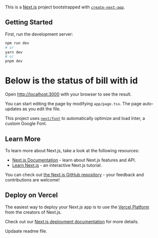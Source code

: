 This is a [Next.js](https://nextjs.org/) project bootstrapped with [`create-next-app`](https://github.com/vercel/next.js/tree/canary/packages/create-next-app).

## Getting Started

First, run the development server:

```bash
npm run dev
# or
yarn dev
# or
pnpm dev
```

# Below is the status of bill with id
<!-- {
  InProcess: 0,
  New: 1,
  Drafted: 2,
  Sent: 3,
  Approval Sent: 4,
  Bill Approved: 5,
  Bill Rejected: 6,
  Bill Approval Requested: 7,
  Bill Failed: 8,
  Deleted: 9,
  Bill Posted: 10,
  Payment Approval Sent: 11,
  Payment Approved: 12,
  Payment Rejected: 13,
  Payment On Hold: 14,
  Selected For Payment: 15,
  Paid: 16,
  Partially Paid: 17,
  Reversed: 18,
  Reversal: 19,
  Send Bill To Pay: 20,
}
NOTE :-Not use value 35 its used for ocr Done Status in Document Table
SendBillToPay = 20 Need to change in Future -->

Open [http://localhost:3000](http://localhost:3000) with your browser to see the result.

You can start editing the page by modifying `app/page.tsx`. The page auto-updates as you edit the file.

This project uses [`next/font`](https://nextjs.org/docs/basic-features/font-optimization) to automatically optimize and load Inter, a custom Google Font.

## Learn More

To learn more about Next.js, take a look at the following resources:

- [Next.js Documentation](https://nextjs.org/docs) - learn about Next.js features and API.
- [Learn Next.js](https://nextjs.org/learn) - an interactive Next.js tutorial.

You can check out [the Next.js GitHub repository](https://github.com/vercel/next.js/) - your feedback and contributions are welcome!

## Deploy on Vercel

The easiest way to deploy your Next.js app is to use the [Vercel Platform](https://vercel.com/new?utm_medium=default-template&filter=next.js&utm_source=create-next-app&utm_campaign=create-next-app-readme) from the creators of Next.js.

Check out our [Next.js deployment documentation](https://nextjs.org/docs/deployment) for more details.

Updaate readme file.

